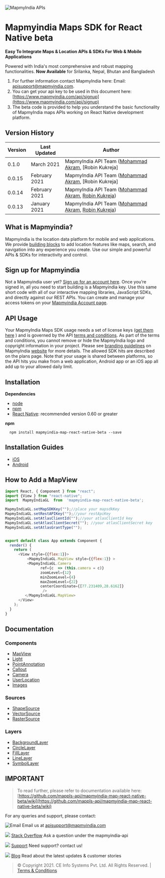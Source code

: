 ﻿
![MapmyIndia APIs](https://www.mapmyindia.com/api/img/mapmyindia-api.png)

# Mapmyindia Maps SDK for React Native beta

**Easy To Integrate Maps & Location APIs & SDKs For Web & Mobile Applications**

Powered with India's most comprehensive and robust mapping functionalities.
**Now Available**  for Srilanka, Nepal, Bhutan and Bangladesh

1. For further information contact MapmyIndia here:
Email: [apisupport@mapmyindia.com](mailto:apisupport@mapmyindia.com).
2. You can get your api key to be used in this document here: [https://www.mapmyindia.com/api/signup](https://www.mapmyindia.com/api/signup)
3. The beta code is provided to help you understand the basic functionality of MapmyIndia maps APIs working on React Native development platform.

## Version History

| Version | Last Updated | Author |
| ---- | ---- | ---- |
| 0.1.0 | March 2021 |MapmyIndia API Team ([Mohammad Akram](https://github.com/mdakram), [Robin Kukreja] |
| 0.0.15 | February 2021 |MapmyIndia API Team ([Mohammad Akram](https://github.com/mdakram), [Robin Kukreja] |
| 0.0.14 | February 2021 | MapmyIndia API Team ([Mohammad Akram](https://github.com/mdakram), [Robin Kukreja](https://github.com/spacekingindia)) |
| 0.0.13 | January 2021 | MapmyIndia API Team ([Mohammad Akram](https://github.com/mdakram), [Robin Kukreja](https://github.com/spacekingindia)) |
## What is Mapmyindia?

Mapmyindia is the location data platform for mobile and web applications. We provide [building blocks](https://www.mapmyindia.com/) to add location features like maps, search, and navigation into any experience you create. Use our simple and powerful APIs & SDKs for interactivity and control.

## Sign up for Mapmyindia

Not a Mapmyindia user yet? [Sign up for an account here](https://www.mapmyindia.com/api/signup). Once you’re signed in, all you need to start building is a Mapmyindia key. Use this same short code with all of our interactive mapping libraries, JavaScript SDKs, and directly against our REST APIs. You can create and manage your access tokens on your [Mapmyindia Account page](https://www.mapmyindia.com/api/dashboard).

## API Usage
Your MapmyIndia Maps SDK usage needs a set of license keys ([get them here](http://www.mapmyindia.com/api/signup) ) and is governed by the API [terms and conditions](https://www.mapmyindia.com/api/terms-&-conditions).
As part of the terms and conditions, you cannot remove or hide the MapmyIndia logo and copyright information in your project.
Please see [branding guidelines](https://www.mapmyindia.com/api/advanced-maps/API-Branding-Guidelines.pdf) on MapmyIndia [website](https://www.mapmyindia.com/api) for more details.
The allowed SDK hits are described on the plans page. Note that your usage is
shared between platforms, so the API hits you make from a web application, Android app or an iOS app all add up to your allowed daily limit.


## Installation

**Dependencies**

* [node](https://nodejs.org)
* [npm](https://www.npmjs.com/)
* [React Native](https://facebook.github.io/react-native/):  recommended version 0.60 or greater

**npm**
```
  npm install mapmyindia-map-react-native-beta --save
```

## Installation Guides

* [iOS](https://github.com/MapmyIndia/mapmyindia-map-react-native-beta/wiki/iOSInstall)
* [Android](https://github.com/MapmyIndia/mapmyindia-map-react-native-beta/wiki/android_install)

## How to Add a MapView

~~~javascript
import React, { Component } from "react";
import {View } from "react-native";
import  MapmyIndiaGL  from  'mapmyindia-map-react-native-beta';

MapmyIndiaGL.setMapSDKKey("");//place your mapsdkKey
MapmyIndiaGL.setRestAPIKey("");//your restApiKey
MapmyIndiaGL.setAtlasClientId("");//your atlasClientId key
MapmyIndiaGL.setAtlasClientSecret(""); //your atlasClientSecret key
MapmyIndiaGL.setAtlasGrantType("");


export default class App extends Component {
  render() {
    return (
      <View style={{flex:1}}>
          <MapmyIndiaGL.MapView style={{flex:1}} >
		  <MapmyIndiaGL.Camera
                ref={c  => (this.camera = c)}
                zoomLevel={12}
                minZoomLevel={4}
                maxZoomLevel={22}
                centerCoordinate={[77.231409,28.6162]}
                 />
		 </MapmyIndiaGL.MapView>
      </View>
    );
  }
}
~~~

## Documentation

### Components
* [MapView](https://github.com/mappls-api/mapmyindia-map-react-native-beta/wiki/MapView)
* [Light](https://github.com/mappls-api/mapmyindia-map-react-native-beta/wiki/Light)
* [PointAnnotation](https://github.com/mappls-api/mapmyindia-map-react-native-beta/wiki/PointAnnotation)
* [Callout](https://github.com/mappls-api/mapmyindia-map-react-native-beta/wiki/Callout)
*  [Camera](https://github.com/mappls-api/mapmyindia-map-react-native-beta/wiki/Camera)
* [UserLocation](https://github.com/mappls-api/mapmyindia-map-react-native-beta/wiki/UserLocation)
*  [Images](https://github.com/mappls-api/mapmyindia-map-react-native-beta/wiki/Images)

### Sources
* [ShapeSource](https://github.com/mappls-api/mapmyindia-map-react-native-beta/wiki/ShapeSource)
*  [VectorSource](https://github.com/mappls-api/mapmyindia-map-react-native-beta/wiki/VectorSource)
* [RasterSource](https://github.com/mappls-api/mapmyindia-map-react-native-beta/wiki/RasterSource)

### Layers
* [BackgroundLayer](https://github.com/mappls-api/mapmyindia-map-react-native-beta/wiki/BackgroundLayer)
* [CircleLayer](https://github.com/mappls-api/mapmyindia-map-react-native-beta/wiki/CircleLayer)
* [FillLayer](https://github.com/mappls-api/mapmyindia-map-react-native-beta/wiki/FillLayer)
* [LineLayer](https://github.com/mappls-api/mapmyindia-map-react-native-beta/wiki/LineLayer)
* [SymbolLayer](https://github.com/mappls-api/mapmyindia-map-react-native-beta/wiki/SymbolLayer)

## IMPORTANT

>To read further, please refer to documentation available here: [https://github.com/mappls-api/mapmyindia-map-react-native-beta/wiki](https://github.com/mappls-api/mapmyindia-map-react-native-beta/wiki)

For any queries and support, please contact:

![Email](https://www.google.com/a/cpanel/mapmyindia.co.in/images/logo.gif?service=google_gsuite)
Email us at [apisupport@mapmyindia.com](mailto:apisupport@mapmyindia.com)

![](https://www.mapmyindia.com/api/img/icons/stack-overflow.png)
[Stack Overflow](https://stackoverflow.com/questions/tagged/mapmyindia-api)
Ask a question under the mapmyindia-api

![](https://www.mapmyindia.com/api/img/icons/support.png)
[Support](https://www.mapmyindia.com/api/index.php#f_cont)
Need support? contact us!

![](https://www.mapmyindia.com/api/img/icons/blog.png)
[Blog](http://www.mapmyindia.com/blog/)
Read about the latest updates & customer stories


> © Copyright 2021. CE Info Systems Pvt. Ltd. All Rights Reserved. | [Terms & Conditions](http://www.mapmyindia.com/api/terms-&-conditions)

